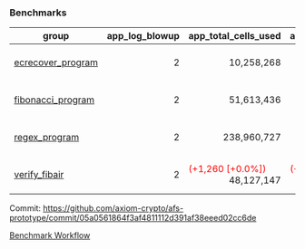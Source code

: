 ### Benchmarks
| group | app_log_blowup | app_total_cells_used | app_total_cycles | app_total_proof_time_ms | leaf_log_blowup | leaf_total_cells_used | leaf_total_cycles | leaf_total_proof_time_ms | max_segment_length | instance | alloc |
|---|---|---|---|---|---|---|---|---|---|---|---|
| [ ecrecover_program ](https://github.com/axiom-crypto/afs-prototype/blob/gh-pages/benchmarks/individual/ecrecover-05a0561864f3af4811112d391af38eeed02cc6de.md) | <div style='text-align: right'> 2 </div>  | <div style='text-align: right'> 10,258,268 </div>  | <div style='text-align: right'> 195,066 </div>  | <span style='color: red'>(+279.0 [+14.8%])</span><div style='text-align: right'> 2,161.0 </div>  | <div style='text-align: right'> - </div>  | <div style='text-align: right'> - </div>  | <div style='text-align: right'> - </div>  | <div style='text-align: right'> - </div>  | 1048476 | 64cpu-linux-arm64 | mimalloc |
| [ fibonacci_program ](https://github.com/axiom-crypto/afs-prototype/blob/gh-pages/benchmarks/individual/fibonacci-05a0561864f3af4811112d391af38eeed02cc6de.md) | <div style='text-align: right'> 2 </div>  | <div style='text-align: right'> 51,613,436 </div>  | <div style='text-align: right'> 3,000,274 </div>  | <span style='color: red'>(+41.0 [+0.7%])</span><div style='text-align: right'> 5,609.0 </div>  | <div style='text-align: right'> - </div>  | <div style='text-align: right'> - </div>  | <div style='text-align: right'> - </div>  | <div style='text-align: right'> - </div>  | 1048476 | 64cpu-linux-arm64 | mimalloc |
| [ regex_program ](https://github.com/axiom-crypto/afs-prototype/blob/gh-pages/benchmarks/individual/regex-05a0561864f3af4811112d391af38eeed02cc6de.md) | <div style='text-align: right'> 2 </div>  | <div style='text-align: right'> 238,960,727 </div>  | <div style='text-align: right'> 8,381,808 </div>  | <span style='color: red'>(+727.0 [+4.3%])</span><div style='text-align: right'> 17,549.0 </div>  | <div style='text-align: right'> - </div>  | <div style='text-align: right'> - </div>  | <div style='text-align: right'> - </div>  | <div style='text-align: right'> - </div>  | 1048476 | 64cpu-linux-arm64 | mimalloc |
| [ verify_fibair ](https://github.com/axiom-crypto/afs-prototype/blob/gh-pages/benchmarks/individual/verify_fibair-05a0561864f3af4811112d391af38eeed02cc6de.md) | <div style='text-align: right'> 2 </div>  | <span style='color: red'>(+1,260 [+0.0%])</span><div style='text-align: right'> 48,127,147 </div>  | <span style='color: red'>(+70 [+0.0%])</span><div style='text-align: right'> 397,164 </div>  | <span style='color: red'>(+16.0 [+0.5%])</span><div style='text-align: right'> 3,109.0 </div>  | <div style='text-align: right'> - </div>  | <div style='text-align: right'> - </div>  | <div style='text-align: right'> - </div>  | <div style='text-align: right'> - </div>  | 1048476 | 64cpu-linux-arm64 | mimalloc |


Commit: https://github.com/axiom-crypto/afs-prototype/commit/05a0561864f3af4811112d391af38eeed02cc6de

[Benchmark Workflow](https://github.com/axiom-crypto/afs-prototype/actions/runs/12311568249)
